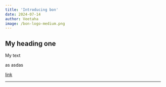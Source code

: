 ```yaml
---
title: 'Introducing bon'
date: 2024-07-14
author: Veetaha
image: /bon-logo-medium.png
---
```


## My heading one

My text

as
asdas



<!-- more -->

[link](thisdot.co)

---

<VPTeamMembers size="small" :members="members" />

<script setup>
import { VPTeamMembers } from 'vitepress/theme'

const members = [
  {
    avatar: 'https://www.github.com/Veetaha.png',
    name: 'Veetaha',
    title: 'Lead developer',
    org: "elastio",
    orgLink: "https://github.com/elastio",
    desc: "Creator of bon",
    links: [
      { icon: 'github', link: 'https://github.com/Veetaha' },
    ]
  },
]
</script>
